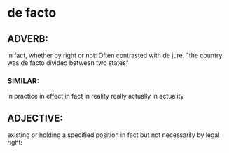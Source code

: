# de facto
## ADVERB:
in fact, whether by right or not: Often contrasted with de jure.
"the country was de facto divided between two states"
### SIMILAR:
in practice
in effect
in fact
in reality
really
actually
in actuality

## ADJECTIVE:
existing or holding a specified position in fact but not necessarily by legal right:
